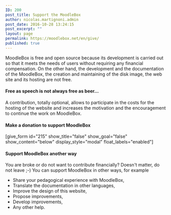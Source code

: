 ```yaml
---
ID: 200
post_title: Support the MoodleBox
author: nicolas.martignoni.admin
post_date: 2016-10-28 13:24:15
post_excerpt: ""
layout: page
permalink: https://moodlebox.net/en/give/
published: true
---
```

MoodleBox is free and open source because its development is carried out so that it meets the needs of users without requiring any financial compensation. On the other hand, the development and the documentation of the MoodleBox, the creation and maintaining of the disk image, the web site and its hosting are not free.
<h4>Free as speech is not always free as beer…</h4>
A contribution, totally optional, allows to participate in the costs for the hosting of the website and increases the motivation and the encouragement to continue the work on MoodleBox.
<h4>Make a donation to support MoodleBox</h4>
[give_form id="215" show_title="false" show_goal="false" show_content="below" display_style="modal" float_labels="enabled"]
<h4>Support MoodleBox another way</h4>
You are broke or do not want to contribute financially? Doesn't matter, do not leave ;-) You can support MoodleBox in other ways, for example
<ul>
 	<li>Share your pedagogical experience with MoodleBox,</li>
 	<li>Translate the documentation in other languages,</li>
 	<li>Improve the design of this website,</li>
 	<li>Propose improvements,</li>
 	<li>Develop improvements,</li>
 	<li>Any other help.</li>
</ul>